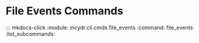 # File Events Commands

::: mkdocs-click
    :module: incydr.cli.cmds.file_events
    :command: file_events
    :list_subcommands:
